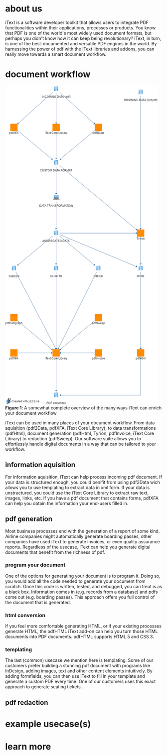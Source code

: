 # about us

iText is a software developer toolkit that allows users to integrate PDF functionalities within their applications, processes or products. You know that PDF is one of the world's most widely used document formats, but perhaps you didn't know how it can keep being revolutionary? iText, in turn, is one of the best-documented and versatile PDF engines in the world. By harnessing the power of pdf with the iText libraries and addons, you can really move towards a smart document workflow.

# document workflow

![Figure 1: iText workflow](img/itext_workflow_diagram.png)
**Figure 1**: A somewhat complete overview of the many ways iText can enrich your document workflow

iText can be used in many places of your document workflow.
From data aquisition (pdf2Data, pdfXFA, iText Core Library), to data transformations (pdfHtml), document generation (pdfHtml, Tyrion, pdfInvoice, iText Core Library) to redaction (pdfSweep).
Our software suite allows you to effortlessly handle digital documents in a way that can be tailored to your workflow.

## information aquisition

For information aquisition, iText can help process incoming pdf document. If your data is structured enough, you could benifit from using pdf2Data wich allows you to use templating to extract data in xml form. If your data is unstructured, you could use the iText Core Library to extract raw text, images, links, etc. If you have a pdf document that contains forms, pdfXFA can help you obtain the information your end-users filled in.

## pdf generation

Most business processes end with the generation of a report of some kind. Airline companies might automatically generate boarding passes, other companies have used iText to generate invoices, or even quality assurance reports. Regardless of the usecase, iText can help you generate digital documents that benefit from the richness of pdf.

### program your document

One of the options for generating your document is to program it. Doing so, you would add all the code needed to generate your document from scratch.
Once this code is written, tested, and debugged, you can treat is as a black box. Information comes in (e.g. records from a database) and pdfs come out (e.g. boarding passes).
This approach offers you full control of the document that is generated.

### html conversion

If you feel more comfortable generating HTML, or if your existing processes generate HTML, the pdfHTML iText add-on can help you turn those HTML documents into PDF documents.
pdfHTML supports HTML 5 and CSS 3. 

### templating

The last (common) usecase we mention here is templating. Some of our customers prefer building a stunning pdf document with programs like InDesign, adding images, text and other content elements intuitively.
By adding formfields, you can then use iText to fill in your template and generate a custom PDF every time.
One of our customers uses this exact approach to generate seating tickets.

## pdf redaction

# example usecase(s)

# learn more